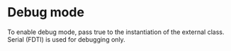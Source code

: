 # Debug mode
To enable debug mode, pass true to the instantiation of the external class. Serial (FDTI) is used for debugging only.